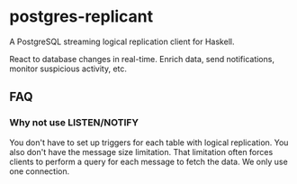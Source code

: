 # postgres-replicant

A PostgreSQL streaming logical replication client for Haskell.

React to database changes in real-time.  Enrich data, send
notifications, monitor suspicious activity, etc.

## FAQ

### Why not use LISTEN/NOTIFY

You don't have to set up triggers for each table with logical
replication.  You also don't have the message size limitation.  That
limitation often forces clients to perform a query for each message to
fetch the data.  We only use one connection.
